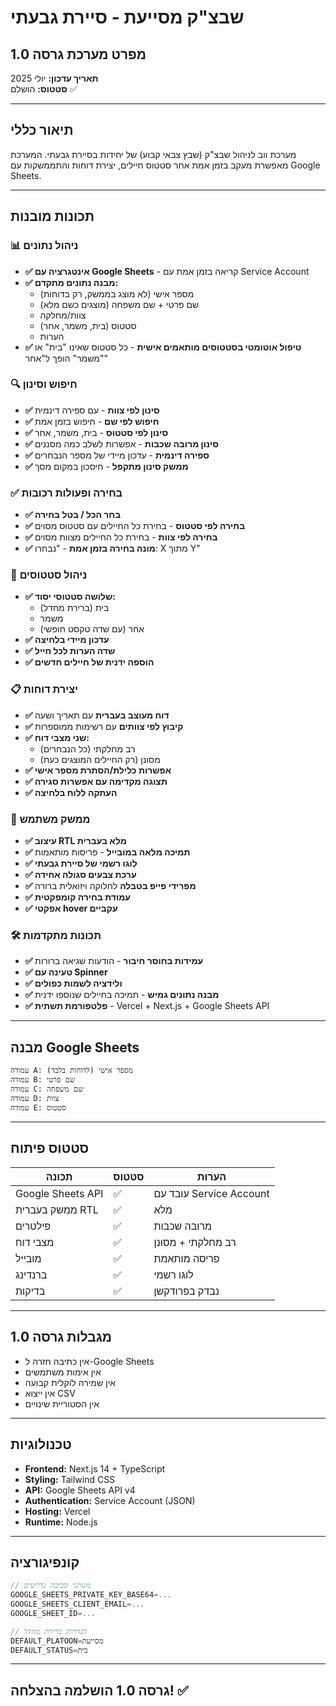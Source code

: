 # שבצ"ק מסייעת - סיירת גבעתי

## מפרט מערכת גרסה 1.0

**תאריך עדכון:** יולי 2025  
**סטטוס:** הושלם ✅

---

## תיאור כללי

מערכת ווב לניהול שבצ"ק (שבץ צבאי קבוע) של יחידות בסיירת גבעתי. המערכת מאפשרת מעקב בזמן אמת אחר סטטוס חיילים, יצירת דוחות והתממשקות עם Google Sheets.

---

## תכונות מובנות

### 📊 **ניהול נתונים**

- **✅ אינטגרציה עם Google Sheets** - קריאה בזמן אמת עם Service Account
- **✅ מבנה נתונים מתקדם:**
  - מספר אישי (לא מוצג בממשק, רק בדוחות)
  - שם פרטי + שם משפחה (מוצגים כשם מלא)
  - צוות/מחלקה
  - סטטוס (בית, משמר, אחר)
  - הערות
- **✅ טיפול אוטומטי בסטטוסים מותאמים אישית** - כל סטטוס שאינו "בית" או "משמר" הופך ל"אחר"

### 🔍 **חיפוש וסינון**

- **✅ סינון לפי צוות** - עם ספירה דינמית
- **✅ חיפוש לפי שם** - חיפוש בזמן אמת
- **✅ סינון לפי סטטוס** - בית, משמר, אחר
- **✅ סינון מרובה שכבות** - אפשרות לשלב כמה מסננים
- **✅ ספירה דינמית** - עדכון מיידי של מספר הנבחרים
- **✅ ממשק סינון מתקפל** - חיסכון במקום מסך

### ✅ **בחירה ופעולות רכובות**

- **✅ בחר הכל / בטל בחירה**
- **✅ בחירה לפי סטטוס** - בחירת כל החיילים עם סטטוס מסוים
- **✅ בחירה לפי צוות** - בחירת כל החיילים מצוות מסוים
- **✅ מונה בחירה בזמן אמת** - "נבחרו: X מתוך Y"

### 📝 **ניהול סטטוסים**

- **✅ שלושה סטטוסי יסוד:**
  - בית (ברירת מחדל)
  - משמר
  - אחר (עם שדה טקסט חופשי)
- **✅ עדכון מיידי בלחיצה**
- **✅ שדה הערות לכל חייל**
- **✅ הוספה ידנית של חיילים חדשים**

### 📋 **יצירת דוחות**

- **✅ דוח מעוצב בעברית** עם תאריך ושעה
- **✅ קיבוץ לפי צוותים** עם רשימות ממוספרות
- **✅ שני מצבי דוח:**
  - רב מחלקתי (כל הנבחרים)
  - מסונן (רק החיילים המוצגים כעת)
- **✅ אפשרות כלילת/הסתרת מספר אישי**
- **✅ תצוגה מקדימה עם אפשרות סגירה**
- **✅ העתקה ללוח בלחיצה**

### 🎨 **ממשק משתמש**

- **✅ עיצוב RTL מלא בעברית**
- **✅ תמיכה מלאה במובייל** - פריסות מותאמות
- **✅ לוגו רשמי של סיירת גבעתי**
- **✅ ערכת צבעים סגולה אחידה**
- **✅ מפרידי פייפ בטבלה** לחלוקה ויזואלית ברורה
- **✅ עמודת בחירה קומפקטית**
- **✅ אפקטי hover עקביים**

### 🛠 **תכונות מתקדמות**

- **✅ עמידות בחוסר חיבור** - הודעות שגיאה ברורות
- **✅ טעינה עם Spinner**
- **✅ ולידציה לשמות כפולים**
- **✅ מבנה נתונים גמיש** - תמיכה בחיילים שנוספו ידנית
- **✅ פלטפורמת תשתית** - Vercel + Next.js + Google Sheets API

---

## מבנה Google Sheets

```ascii
עמודה A: מספר אישי (לדוחות בלבד)
עמודה B: שם פרטי  
עמודה C: שם משפחה
עמודה D: צוות
עמודה E: סטטוס
```

---

## סטטוס פיתוח

| תכונה | סטטוס | הערות |
|--------|--------|-------|
| Google Sheets API | ✅ | עובד עם Service Account |
| ממשק בעברית RTL | ✅ | מלא |
| פילטרים | ✅ | מרובה שכבות |
| מצבי דוח | ✅ | רב מחלקתי + מסונן |
| מובייל | ✅ | פריסה מותאמת |
| ברנדינג | ✅ | לוגו רשמי |
| בדיקות | ✅ | נבדק בפרודקשן |

---

## מגבלות גרסה 1.0

- אין כתיבה חזרה ל-Google Sheets
- אין אימות משתמשים
- אין שמירה לוקלית קבועה
- אין ייצוא CSV
- אין הסטוריית שינויים

---

## טכנולוגיות

- **Frontend:** Next.js 14 + TypeScript
- **Styling:** Tailwind CSS
- **API:** Google Sheets API v4
- **Authentication:** Service Account (JSON)
- **Hosting:** Vercel
- **Runtime:** Node.js

---

## קונפיגורציה

```javascript
// משתני סביבה נדרשים
GOOGLE_SHEETS_PRIVATE_KEY_BASE64=...
GOOGLE_SHEETS_CLIENT_EMAIL=...
GOOGLE_SHEET_ID=...

// הגדרות ברירת מחדל
DEFAULT_PLATOON=מסייעת
DEFAULT_STATUS=בית
```

---

## גרסה 1.0 הושלמה בהצלחה! ✅
